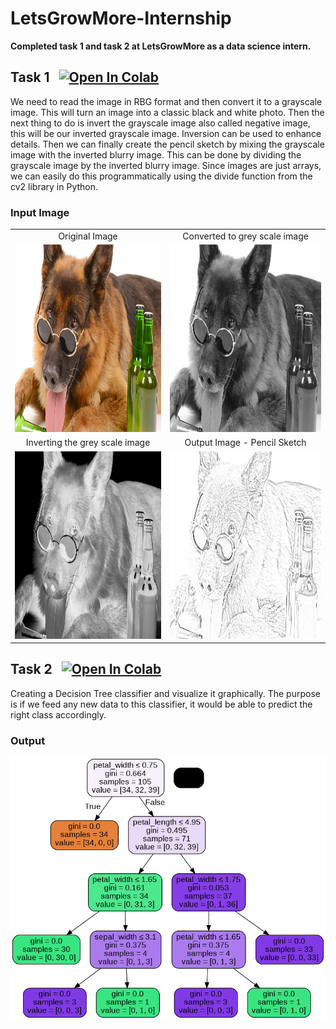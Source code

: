 # LetsGrowMore-Internship
**Completed task 1 and task 2 at LetsGrowMore as a data science intern.**

## Task 1 &nbsp; [![Open In Colab](https://colab.research.google.com/assets/colab-badge.svg)](https://colab.research.google.com/github/sanjyotpanure/LetsGrowMore-Internship/blob/main/Image_to_Pencil_Sketch.ipynb)
We need to read the image in RBG format and then convert it to a grayscale image. This will turn an image into a classic black and white photo. Then the next thing to do is invert the grayscale image also called negative image, this will be our inverted grayscale image. Inversion can be used to enhance details. Then we can finally create the pencil sketch by mixing the grayscale image with the inverted blurry image. This can be done by dividing the grayscale image by the inverted blurry image. Since images are just arrays, we can easily do this programmatically using the divide function from the cv2 library in Python.

### Input Image 
<table>
  <tr align="center">
    <td>Original Image</td>
     <td>Converted to grey scale image</td>
  </tr>
  <tr>
    <td><img src="https://github.com/sanjyotpanure/LetsGrowMore-Internship/blob/main/images/Original_Image.png" width=600 height=300></td>
    <td><img src="https://github.com/sanjyotpanure/LetsGrowMore-Internship/blob/main/images/Grey_Scale_Image.png" width=600 height=300></td>
  </tr>
  <tr align="center">
    <td>Inverting the grey scale image</td>
     <td>Output Image - Pencil Sketch</td>
  </tr>
  <tr>
    <td><img src="https://github.com/sanjyotpanure/LetsGrowMore-Internship/blob/main/images/Invert_Grey_Scale.png" width=600 height=300></td>
    <td><img src="https://github.com/sanjyotpanure/LetsGrowMore-Internship/blob/main/images/Output_Image_Pencil_Sketch.png" width=600 height=300></td>
  </tr>
</table>


## Task 2 &nbsp; [![Open In Colab](https://colab.research.google.com/assets/colab-badge.svg)](https://colab.research.google.com/github/sanjyotpanure/LetsGrowMore-Internship/blob/main/Decision_Tree_Classifier.ipynb)
Creating a Decision Tree classifier and visualize it graphically. The purpose is if we feed any new data to this classifier, it would be able to predict the right class accordingly.

### Output
<div align="center">
    <img src="https://github.com/sanjyotpanure/LetsGrowMore-Internship/blob/main/images/Decision_Tree_Output.png" width=800 alt="Screenshot" />
</div>
